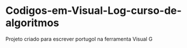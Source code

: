 # Codigos-em-Visual-Log-curso-de-algoritmos
Projeto criado para escrever portugol na ferramenta Visual G
